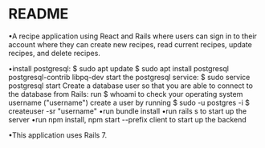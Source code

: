 # README

•A recipe application using React and Rails where users can sign in to their account where they can create new recipes, read current recipes, update recipes, and delete recipes. 

•install postgresql: 
  $ sudo apt update
  $ sudo apt install postgresql postgresql-contrib libpq-dev
  start the postgresql service: $ sudo service postgresql start
  Create a database user so that you are able to connect to the database from Rails:
    run $ whoami to check your operating system username ("username")
    create a user by running $ sudo -u postgres -i
    $ createuser -sr "username"
•run bundle install
•run rails s to start up the server
•run npm install, npm start --prefix client to start up the backend


•This application uses Rails 7.

